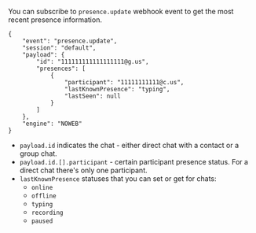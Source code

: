 <div></div>

You can subscribe to `presence.update` webhook event to get the most recent presence information.

```jsonc { title="presence.update" }
{
    "event": "presence.update",
    "session": "default",
    "payload": {
        "id": "111111111111111111@g.us",
        "presences": [
            {
                "participant": "11111111111@c.us",
                "lastKnownPresence": "typing",
                "lastSeen": null
            }
        ]
    },
    "engine": "NOWEB"
}
```

- `payload.id` indicates the chat - either direct chat with a contact or a group chat.
- `payload.id.[].participant` - certain participant presence status. For a direct chat there's only one participant.
- `lastKnownPresence` statuses that you can set or get for chats:
    - `online`
    - `offline`
    - `typing`
    - `recording`
    - `paused`
